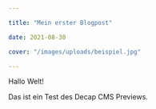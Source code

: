 ```yaml
---

title: "Mein erster Blogpost"

date: 2021-08-30

cover: "/images/uploads/beispiel.jpg"

---
```




Hallo Welt!  

Das ist ein Test des Decap CMS Previews.



